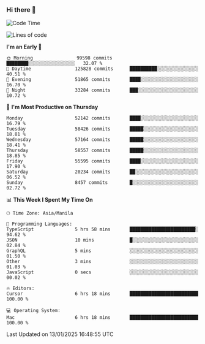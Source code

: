 ### Hi there 👋

<!--START_SECTION:waka-->
![Code Time](http://img.shields.io/badge/Code%20Time-5%2C770%20hrs%2039%20mins-blue)

![Lines of code](https://img.shields.io/badge/From%20Hello%20World%20I%27ve%20Written-118.7%20million%20lines%20of%20code-blue)

**I'm an Early 🐤** 

```text
🌞 Morning                99598 commits       ████████░░░░░░░░░░░░░░░░░   32.07 % 
🌆 Daytime                125828 commits      ██████████░░░░░░░░░░░░░░░   40.51 % 
🌃 Evening                51865 commits       ████░░░░░░░░░░░░░░░░░░░░░   16.70 % 
🌙 Night                  33284 commits       ███░░░░░░░░░░░░░░░░░░░░░░   10.72 % 
```
📅 **I'm Most Productive on Thursday** 

```text
Monday                   52142 commits       ████░░░░░░░░░░░░░░░░░░░░░   16.79 % 
Tuesday                  58426 commits       █████░░░░░░░░░░░░░░░░░░░░   18.81 % 
Wednesday                57164 commits       █████░░░░░░░░░░░░░░░░░░░░   18.41 % 
Thursday                 58557 commits       █████░░░░░░░░░░░░░░░░░░░░   18.85 % 
Friday                   55595 commits       ████░░░░░░░░░░░░░░░░░░░░░   17.90 % 
Saturday                 20234 commits       ██░░░░░░░░░░░░░░░░░░░░░░░   06.52 % 
Sunday                   8457 commits        █░░░░░░░░░░░░░░░░░░░░░░░░   02.72 % 
```


📊 **This Week I Spent My Time On** 

```text
🕑︎ Time Zone: Asia/Manila

💬 Programming Languages: 
TypeScript               5 hrs 58 mins       ████████████████████████░   94.62 % 
JSON                     10 mins             █░░░░░░░░░░░░░░░░░░░░░░░░   02.84 % 
GraphQL                  5 mins              ░░░░░░░░░░░░░░░░░░░░░░░░░   01.50 % 
Other                    3 mins              ░░░░░░░░░░░░░░░░░░░░░░░░░   01.03 % 
JavaScript               0 secs              ░░░░░░░░░░░░░░░░░░░░░░░░░   00.02 % 

🔥 Editors: 
Cursor                   6 hrs 18 mins       █████████████████████████   100.00 % 

💻 Operating System: 
Mac                      6 hrs 18 mins       █████████████████████████   100.00 % 
```


 Last Updated on 13/01/2025 16:48:55 UTC
<!--END_SECTION:waka-->


<!--
**rad182/rad182** is a ✨ _special_ ✨ repository because its `README.md` (this file) appears on your GitHub profile.

Here are some ideas to get you started:

- 🔭 I’m currently working on ...
- 🌱 I’m currently learning ...
- 👯 I’m looking to collaborate on ...
- 🤔 I’m looking for help with ...
- 💬 Ask me about ...
- 📫 How to reach me: ...
- 😄 Pronouns: ...
- ⚡ Fun fact: ...
-->
